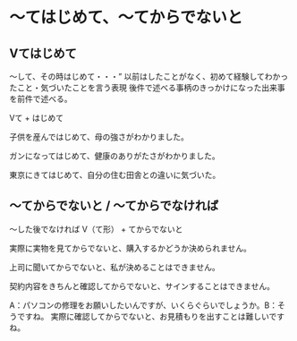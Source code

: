 # 〜てはじめて、〜てからでないと



## Vてはじめて
〜して、その時はじめて・・・” 以前はしたことがなく、初めて経験してわかったこと・気づいたことを言う表現 後件で述べる事柄のきっかけになった出来事を前件で述べる。

Vて + はじめて

子供を産んではじめて、母の強さがわかりました。

ガンになってはじめて、健康のありがたさがわかりました。

東京にきてはじめて、自分の住む田舎との違いに気づいた。

## 〜てからでないと / 〜てからでなければ
～した後でなければ
V（て形） + てからでないと

実際に実物を見てからでないと、購入するかどうか決められません。

上司に聞いてからでないと、私が決めることはできません。

契約内容をきちんと確認してからでないと、サインすることはできません。

A：パソコンの修理をお願いしたいんですが、いくらぐらいでしょうか。B：そうですね。
実際に確認してからでないと、お見積もりを出すことは難しいですね。
